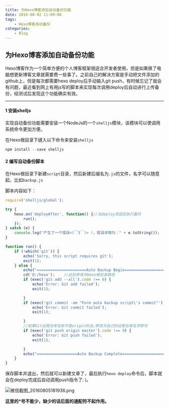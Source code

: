 ```yaml
---
title: 为Hexo博客添加自动备份功能
date: 2016-08-02 11:09:06
tags:
	- Hexo博客自动备份
categories:
	- Blog
---
```


## 为Hexo博客添加自动备份功能

Hexo博客作为一个简单方便的个人博客框架很适合开发者使用，但是如果换了电脑想更新博客文章就需要费一些事了。之前自己的解决方案是手动把文件添加的github上，但是每次都需要hexo deploy后手动输入git push，有时候忘记了就会有问题，最近看到网上有用js写的脚本来实现每次调用deploy后自动进行上传备份，经测试后发现这个功能确实有效。

<!-- more -->

-------------------------

#### 1 安装shelljs

实现自动备份功能需要安装一个NodeJs的一个`shelljs`模块，该模块可以使调用系统命令更加方便。

在Hexo根目录下键入以下命令来安装`shelljs`

```javascript
npm install --save shelljs
```

#### 2 编写自动备份脚本

在Hexo根目录下新建`script`目录，然后新建后缀名为`.js`的文件，名字可以随意起，比如`backup.js`

脚本内容如下：

```javascript
require('shelljs/global');

try {
	hexo.on('deployAfter', function() {//当deploy完成后执行备份
		run();
	});
} catch (e) {
	console.log("产生了一个错误<(￣3￣)> !，错误详情为：" + e.toString());
}

function run() {
	if (!which('git')) {
		echo('Sorry, this script requires git');
		exit(1);
	} else {
		echo("======================Auto Backup Begin===========================");
		cd('D:/hexo');    //此处修改为Hexo根目录路径
		if (exec('git add --all').code !== 0) {
			echo('Error: Git add failed');
			exit(1);

		}
		if (exec('git commit -am "Form auto backup script\'s commit"').code !== 0) {
			echo('Error: Git commit failed');
			exit(1);

		}
      	//如果Git远程仓库名称不是origin的话,修改为自己的远程仓库名字即可
		if (exec('git push origin master').code !== 0) {
			echo('Error: Git push failed');
			exit(1);

		}
		echo("==================Auto Backup Complete============================")
	}
}
```

保存脚本并退出，然后就可以新建文章了，最后执行`hexo deploy`命令后，脚本就会在deploy完成后自动调用push指令了: )。



![微信截图_20160805181936.png](https://ooo.0o0.ooo/2016/08/05/57a46a45394b7.png)

__这里的*号不能少，缺少的话后面的通配符不起作用。__

